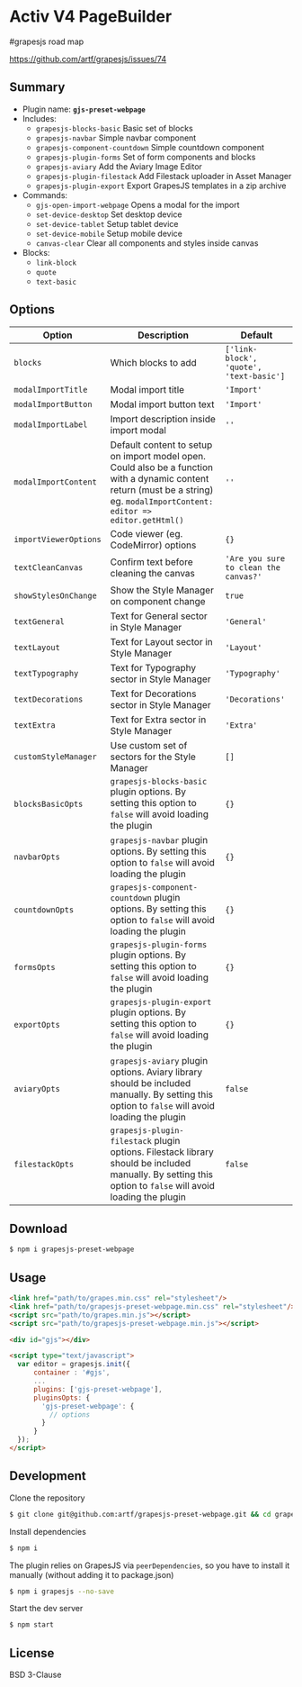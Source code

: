 # Activ V4 PageBuilder

#grapesjs road map

https://github.com/artf/grapesjs/issues/74
## Summary

* Plugin name: **`gjs-preset-webpage`**
* Includes:
  * `grapesjs-blocks-basic` Basic set of blocks
  * `grapesjs-navbar` Simple navbar component
  * `grapesjs-component-countdown` Simple countdown component
  * `grapesjs-plugin-forms` Set of form components and blocks
  * `grapesjs-aviary` Add the Aviary Image Editor
  * `grapesjs-plugin-filestack` Add Filestack uploader in Asset Manager
  * `grapesjs-plugin-export` Export GrapesJS templates in a zip archive
* Commands:
  * `gjs-open-import-webpage` Opens a modal for the import
  * `set-device-desktop` Set desktop device
  * `set-device-tablet` Setup tablet device
  * `set-device-mobile` Setup mobile device
  * `canvas-clear` Clear all components and styles inside canvas
* Blocks:
  * `link-block`
  * `quote`
  * `text-basic`

## Options

| Option | Description | Default |
| - | - | - |
| `blocks` | Which blocks to add | `['link-block', 'quote', 'text-basic']` |
| `modalImportTitle` | Modal import title | `'Import'` |
| `modalImportButton` | Modal import button text | `'Import'` |
| `modalImportLabel` | Import description inside import modal | `''` |
| `modalImportContent` | Default content to setup on import model open. Could also be a function with a dynamic content return (must be a string) eg. `modalImportContent: editor => editor.getHtml()` | `''` |
| `importViewerOptions` | Code viewer (eg. CodeMirror) options | `{}` |
| `textCleanCanvas` | Confirm text before cleaning the canvas | `'Are you sure to clean the canvas?'` |
| `showStylesOnChange` | Show the Style Manager on component change | `true` |
| `textGeneral` | Text for General sector in Style Manager | `'General'` |
| `textLayout` | Text for Layout sector in Style Manager | `'Layout'` |
| `textTypography` | Text for Typography sector in Style Manager | `'Typography'` |
| `textDecorations` | Text for Decorations sector in Style Manager | `'Decorations'` |
| `textExtra` | Text for Extra sector in Style Manager | `'Extra'` |
| `customStyleManager` | Use custom set of sectors for the Style Manager | `[]` |
| `blocksBasicOpts` | `grapesjs-blocks-basic` plugin options. By setting this option to `false` will avoid loading the plugin | `{}` |
| `navbarOpts` | `grapesjs-navbar` plugin options. By setting this option to `false` will avoid loading the plugin | `{}` |
| `countdownOpts` | `grapesjs-component-countdown` plugin options. By setting this option to `false` will avoid loading the plugin | `{}` |
| `formsOpts` | `grapesjs-plugin-forms` plugin options. By setting this option to `false` will avoid loading the plugin | `{}` |
| `exportOpts` | `grapesjs-plugin-export` plugin options. By setting this option to `false` will avoid loading the plugin | `{}` |
| `aviaryOpts` | `grapesjs-aviary` plugin options. Aviary library should be included manually. By setting this option to `false` will avoid loading the plugin | `false` |
| `filestackOpts` | `grapesjs-plugin-filestack` plugin options. Filestack library should be included manually. By setting this option to `false` will avoid loading the plugin | `false` |

## Download

```sh
$ npm i grapesjs-preset-webpage
```

## Usage

```html
<link href="path/to/grapes.min.css" rel="stylesheet"/>
<link href="path/to/grapesjs-preset-webpage.min.css" rel="stylesheet"/>
<script src="path/to/grapes.min.js"></script>
<script src="path/to/grapesjs-preset-webpage.min.js"></script>

<div id="gjs"></div>

<script type="text/javascript">
  var editor = grapesjs.init({
      container : '#gjs',
      ...
      plugins: ['gjs-preset-webpage'],
      pluginsOpts: {
        'gjs-preset-webpage': {
          // options
        }
      }
  });
</script>
```

## Development

Clone the repository

```sh
$ git clone git@github.com:artf/grapesjs-preset-webpage.git && cd grapesjs-preset-webpage
```

Install dependencies

```sh
$ npm i
```

The plugin relies on GrapesJS via `peerDependencies`, so you have to install it manually (without adding it to package.json)

```sh
$ npm i grapesjs --no-save
```

Start the dev server

```sh
$ npm start
```

## License

BSD 3-Clause
